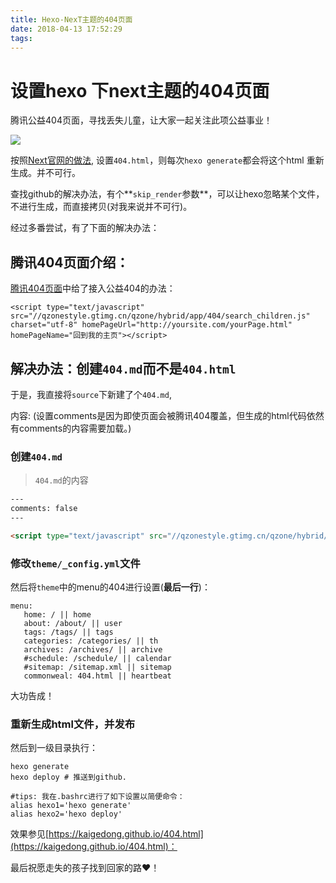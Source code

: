 ```yaml
---
title: Hexo-NexT主题的404页面
date: 2018-04-13 17:52:29
tags:
---
```




# 设置hexo 下next主题的404页面

腾讯公益404页面，寻找丢失儿童，让大家一起关注此项公益事业！

![](/pic/2017-09/figure_12.jpg)

<!-- more -->

按照[Next官网的做法](http://theme-next.iissnan.com/theme-settings.html), 设置`404.html`，则每次`hexo generate`都会将这个html 重新生成。并不可行。

查找github的解决办法，有个**`skip_render`参数**，可以让hexo忽略某个文件，不进行生成，而直接拷贝(对我来说并不可行)。

经过多番尝试，有了下面的解决办法：



## 腾讯404页面介绍：

[腾讯404页面](http://www.qq.com/404/)中给了接入公益404的办法：

```
<script type="text/javascript" src="//qzonestyle.gtimg.cn/qzone/hybrid/app/404/search_children.js" charset="utf-8" homePageUrl="http://yoursite.com/yourPage.html" homePageName="回到我的主页"></script>
```



## 解决办法：创建`404.md`而不是`404.html`

于是，我直接将`source`下新建了个`404.md`,

内容: (设置comments是因为即使页面会被腾讯404覆盖，但生成的html代码依然有comments的内容需要加载。)

### 创建`404.md`

> `404.md`的内容

```html
---
comments: false
---

<script type="text/javascript" src="//qzonestyle.gtimg.cn/qzone/hybrid/app/404/search_children.js" homepagename='返回主页' homepageurl="/" charset="utf-8"></script>
```

### 修改`theme/_config.yml`文件

然后将`theme`中的menu的404进行设置(**最后一行**)：

```
menu:
   home: / || home
   about: /about/ || user
   tags: /tags/ || tags
   categories: /categories/ || th
   archives: /archives/ || archive
   #schedule: /schedule/ || calendar
   #sitemap: /sitemap.xml || sitemap
   commonweal: 404.html || heartbeat
```

大功告成！

### 重新生成html文件，并发布

然后到一级目录执行：

```shell
hexo generate
hexo deploy # 推送到github.

#tips: 我在.bashrc进行了如下设置以简便命令：
alias hexo1='hexo generate'
alias hexo2='hexo deploy'
```



效果参见[https://kaigedong.github.io/404.html](https://kaigedong.github.io/404.html)：



最后祝愿走失的孩子找到回家的路❤！